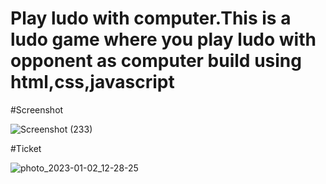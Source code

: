 # Play ludo with computer.This is a ludo game where you play ludo with opponent as computer build using html,css,javascript


#Screenshot


![Screenshot (233)](https://user-images.githubusercontent.com/71378462/215305247-8ea1c05f-9e8a-44ad-a1ae-a598785ce298.png)


#Ticket


![photo_2023-01-02_12-28-25](https://user-images.githubusercontent.com/71378462/215305259-086d83ca-237c-4641-80d8-7cd0d755f55b.jpg)



